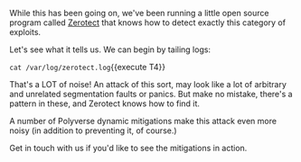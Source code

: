 While this has been going on, we've been running a little open source program called [Zerotect](https://github.com/polyverse/zerotect) that knows how to detect exactly this category of exploits.

Let's see what it tells us. We can begin by tailing logs:

`cat /var/log/zerotect.log`{{execute T4}}

That's a LOT of noise! An attack of this sort, may look like a lot of arbitrary and unrelated segmentation faults or panics. But make no mistake, there's a pattern in these, and Zerotect knows how to find it.

A number of Polyverse dynamic mitigations make this attack even more noisy (in addition to preventing it, of course.)

Get in touch with us if you'd like to see the mitigations in action.
